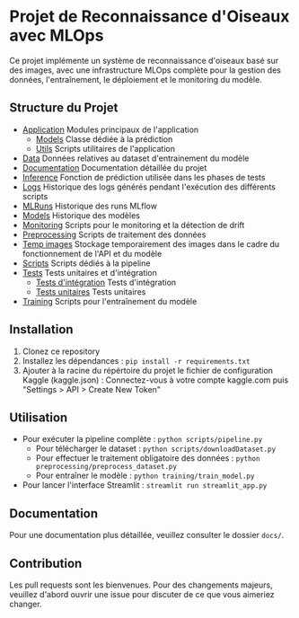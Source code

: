 # Projet de Reconnaissance d'Oiseaux avec MLOps

Ce projet implémente un système de reconnaissance d'oiseaux basé sur des images, avec une infrastructure MLOps complète pour la gestion des données, l'entraînement, le déploiement et le monitoring du modèle.

## Structure du Projet

- [Application](./app/) Modules principaux de l'application
    - [Models](./app/models/) Classe dédiée à la prédiction
    - [Utils](./app/utils/) Scripts utilitaires de l'application
- [Data](./data/) Données relatives au dataset d'entrainement du modèle
- [Documentation](./docs/) Documentation détaillée du projet
- [Inference](./inference/) Fonction de prédiction utilisée dans les phases de tests
- [Logs](./logs/) Historique des logs générés pendant l'exécution des différents scripts
- [MLRuns](./mlruns/) Historique des runs MLflow
- [Models](./models/) Historique des modèles
- [Monitoring](./monitoring/) Scripts pour le monitoring et la détection de drift
- [Preprocessing](./preprocessing/) Scripts de traitement des données
- [Temp images](./tempImage/) Stockage temporairement des images dans le cadre du fonctionnement de l'API et du modèle
- [Scripts](./scripts/) Scripts dédiés à la pipeline
- [Tests](./tests/) Tests unitaires et d'intégration
    - [Tests d'intégration](./tests/integration/) Tests d'intégration
    - [Tests unitaires](./tests/unit/) Tests unitaires
- [Training](./training/) Scripts pour l'entraînement du modèle

## Installation

1. Clonez ce repository
2. Installez les dépendances : `pip install -r requirements.txt`
3. Ajouter à la racine du répértoire du projet le fichier de configuration Kaggle (kaggle.json) : Connectez-vous à votre compte kaggle.com puis "Settings > API > Create New Token"

## Utilisation

- Pour exécuter la pipeline complète : `python scripts/pipeline.py`
    - Pour télécharger le dataset : `python scripts/downloadDataset.py`
    - Pour effectuer le traitement obligatoire des données : `python preprocessing/preprocess_dataset.py`
    - Pour entraîner le modèle : `python training/train_model.py`
- Pour lancer l'interface Streamlit : `streamlit run streamlit_app.py`

## Documentation

Pour une documentation plus détaillée, veuillez consulter le dossier `docs/`.

## Contribution

Les pull requests sont les bienvenues. Pour des changements majeurs, veuillez d'abord ouvrir une issue pour discuter de ce que vous aimeriez changer.